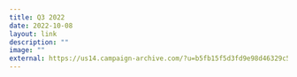 ```yaml
---
title: Q3 2022
date: 2022-10-08
layout: link
description: ""
image: ""
external: https://us14.campaign-archive.com/?u=b5fb15f5d3fd9e98d46329c56&id=96ae431067
---
```

